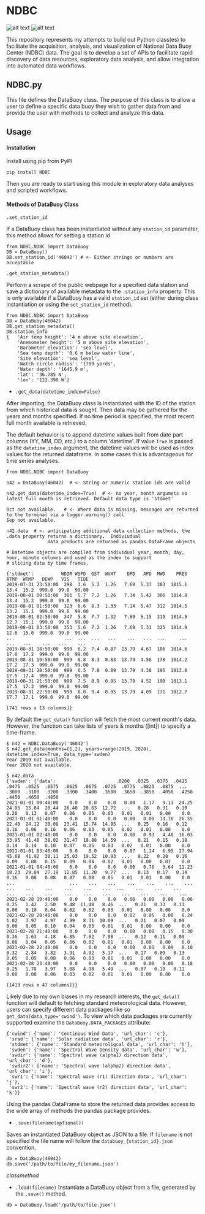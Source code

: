 # NDBC

![alt text](http://www.ndbc.noaa.gov/images/nws/noaaleft.jpg "NOAA") ![alt text](http://www.ndbc.noaa.gov/images/nws/ndbc_title.jpg "NDBC")

This repository represents my attempts to build out Python class(es)
to facilitate the acquisition, analysis, and visualization of National
Data Buoy Center (NDBC) data. The goal is to develop a set of APIs to
facilitate rapid discovery of data resources, exploratory data analysis,
and allow integration into automated data workflows.

## NDBC.py

This file defines the DataBuoy class. The purpose of this class is to
allow a user to define a specific data buoy they wish to gather data
from and provide the user with methods to collect and analyze this data.



## Usage

#### Installation

Install using pip from PyPI

```
pip install NDBC
```

Then you are ready to start using this module in exploratory data analyses and scripted workflows.

#### Methods of DataBuoy Class

`.set_station_id`

If a DataBuoy class has been instantiated without any `station_id` parameter, this method allows for setting a station id

```
from NDBC.NDBC import DataBuoy
DB = DataBuoy()
DB.set_station_id('46042') # <- Either strings or numbers are acceptable
```

`.get_station_metadata()`

Perform a scrape of the public webpage for a specified data station and save a dictionary of available metadata to the `.station_info` property. This is only available if a DataBuoy has a valid `station_id` set (either during class instantiation or using
the `set_station_id` method).

```
from NDBC.NDBC import DataBuoy
DB = DataBuoy(46042)
DB.get_station_metadata()
DB.station_info
{   'Air temp height': '4 m above site elevation',
    'Anemometer height': '5 m above site elevation',
    'Barometer elevation': 'sea level',
    'Sea temp depth': '0.6 m below water line',
    'Site elevation': 'sea level',
    'Watch circle radius': '1789 yards',
    'Water depth': '1645.9 m',
    'lat': '36.785 N',
    'lon': '122.398 W'}
```

- `.get_data(datetime_index=False)`

After importing, the DataBuoy class is instantiated with the ID of the
station from which historical data is sought. Then data may be gathered for
the years and months specified. If no time period is specified, the most recent
full month available is retrieved.

The default behavior is to append datetime values built from date part columns (YY, MM, DD, etc.) to a column 'datetime'. If value `True` is passed as the `datetime_index` argument, the datetime values will be used as index values for the returned dataframe. In some cases this is advantageous for time series analyses.

```
from NDBC.NDBC import DataBuoy

n42 = DataBuoy(46042)  # <- String or numeric station ids are valid

n42.get_data(datetime_index=True)  # <- no year, month argumets so latest full month is retrieved. Default data type is 'stdmet'

Oct not available.   # <- Where data is missing, messages are returned to the terminal via a logger.warning() call
Sep not available.

n42.data  # <- anticipating additional data collection methods, the .data property returns a dictionary.  Indiviudual
               data products are returned as pandas DataFrame objects

# Datetime objects are compiled from individual year, month, day, hour, minute columns and used as the index to support
# slicing data by time frames.

{'stdmet':          WDIR WSPD  GST  WVHT    DPD   APD  MWD    PRES  ATMP  WTMP   DEWP   VIS   TIDE
2019-07-31 23:50:00  298  3.6  5.2  1.25   7.69  5.37  303  1015.1  13.4  15.2  999.0  99.0  99.00
2019-08-01 00:50:00  301  5.7  7.2  1.26   7.14  5.42  306  1014.8  13.4  15.3  999.0  99.0  99.00
2019-08-01 01:50:00  323  6.6  8.3  1.33   7.14  5.47  312  1014.5  13.2  15.1  999.0  99.0  99.00
2019-08-01 02:50:00  347  5.8  7.7  1.32   7.69  5.15  319  1014.5  12.7  15.1  999.0  99.0  99.00
2019-08-01 03:50:00  353  5.6  7.2  1.26   7.69  5.31  325  1014.9  12.6  15.0  999.0  99.0  99.00
...                  ...  ...  ...   ...    ...   ...  ...     ...   ...   ...    ...   ...    ...
2019-08-31 18:50:00  999  6.2  7.4  0.87  13.79  4.67  186  1014.6  17.0  17.2  999.0  99.0  99.00
2019-08-31 19:50:00  999  6.8  8.3  0.83  13.79  4.56  178  1014.2  17.2  17.3  999.0  99.0  99.00
2019-08-31 20:50:00  999  6.5  7.8  0.89  13.79  4.38  195  1013.8  17.5  17.4  999.0  99.0  99.00
2019-08-31 21:50:00  999  7.5  8.9  0.95  13.79  4.52  190  1013.1  17.5  17.3  999.0  99.0  99.00
2019-08-31 22:50:00  999  8.0  9.4  0.95  13.79  4.09  171  1012.7  17.7  17.1  999.0  99.0  99.00

[741 rows x 13 columns]}
```

By default the `get_data()` function will fetch the most current month's data. However, the function can take lists of years & months ([int]) to specify a time-frame.

```
$ n42 = NDBC.DataBuoy('46042')
$ n42.get_data(months=[1,2], years=range(2019, 2020), datetime_index=True, data_type='swden)
Year 2019 not available.
Year 2020 not available.
 
$ n42.data
{'swden': {'data':                      .0200  .0325  .0375  .0425  .0475  .0525  .0575  .0625  .0675  .0725  .0775  .0825  .0875  ...  .3000  .3100  .3200  .3300  .3400  .3500  .3650  .3850  .4050  .4250  .4450  .4650  .4850
2021-01-01 00:40:00    0.0    0.0    0.0   0.00   1.17   9.11  24.25  24.95  15.84  20.44  26.48  20.63  12.72  ...   0.28   0.31   0.19   0.20   0.13   0.07   0.06   0.05   0.03   0.01   0.01   0.00    0.0
2021-01-01 01:40:00    0.0    0.0    0.0   0.00   0.00  13.76  26.55  22.40  24.12  30.09  23.41  15.74  14.95  ...   0.25   0.16   0.12   0.16   0.06   0.16   0.06   0.03   0.05   0.02   0.01   0.00    0.0
2021-01-01 02:40:00    0.0    0.0    0.0   0.00   0.93   4.40  16.03  33.95  41.48  38.02  31.47  18.88  14.59  ...   0.21   0.15   0.18   0.14   0.14   0.10   0.07   0.05   0.03   0.02   0.01   0.00    0.0
2021-01-01 03:40:00    0.0    0.0    0.0   0.07   1.14   6.95  27.94  45.68  41.92  30.11  25.03  19.52  10.93  ...   0.22   0.20   0.16   0.09   0.08   0.15   0.09   0.04   0.02   0.01   0.00   0.01    0.0
2021-01-01 04:40:00    0.0    0.0    0.0   0.00   0.76   3.64  11.23  18.23  29.84  27.19  12.85  11.20   9.77  ...   0.13   0.17   0.14   0.16   0.08   0.08   0.07   0.08   0.05   0.01   0.01   0.00    0.0
...                    ...    ...    ...    ...    ...    ...    ...    ...    ...    ...    ...    ...    ...  ...    ...    ...    ...    ...    ...    ...    ...    ...    ...    ...    ...    ...    ...
2021-02-28 19:40:00    0.0    0.0    0.0   0.00   0.00   0.00   0.06   0.25   1.42   2.50   9.48  11.48   8.46  ...   0.21   0.13   0.11   0.08   0.10   0.04   0.02   0.02   0.03   0.01   0.00   0.00    0.0
2021-02-28 20:40:00    0.0    0.0    0.0   0.02   0.05   0.08   0.24   1.02   3.97   4.97   4.99   8.31  10.09  ...   0.21   0.07   0.09   0.06   0.05   0.10   0.04   0.03   0.01   0.01   0.00   0.00    0.0
2021-02-28 21:40:00    0.0    0.0    0.0   0.00   0.00   0.15   0.30   0.36   1.63   4.18   6.85   7.82   7.98  ...   0.12   0.11   0.09   0.08   0.04   0.05   0.06   0.02   0.01   0.01   0.00   0.00    0.0
2021-02-28 22:40:00    0.0    0.0    0.0   0.00   0.01   0.09   0.10   0.32   2.84   3.82   3.91   4.92   5.17  ...   0.17   0.09   0.13   0.05   0.05   0.08   0.06   0.03   0.01   0.01   0.00   0.00    0.0
2021-02-28 23:40:00    0.0    0.0    0.0   0.00   0.00   0.00   0.18   0.25   1.78   3.97   5.08   4.98   5.40  ...   0.07   0.10   0.11   0.08   0.08   0.06   0.03   0.02   0.01   0.01   0.00   0.00    0.0

[1413 rows x 47 columns]}}

```

Likely due to my own biases in my research interests, the `get_data()`  function will default to fetching
standard meteorological data.  However, users can specify different data packages like so `get_data(data_type='cwind')`.  To view which data packages
are currently supported examine the `DataBuoy.DATA_PACKAGES` attribute:
```
{'cwind': {'name': 'Continous Wind Data', 'url_char': 'c'},
 'srad': {'name': 'Solar radiation data', 'url_char': 'r'},
 'stdmet': {'name': 'Standard meteoroligcal data', 'url_char': 'h'},
 'swden': {'name': 'Spectral Wave Density data', 'url_char': 'w'},
 'swdir': {'name': 'Spectral wave (alpha1) direction data', 'url_char': 'd'},
 'swdir2': {'name': 'Spectral wave (alpha2) direction data', 'url_char': 'i'},
 'swr1': {'name': 'Spectral wave (r1) direction data', 'url_char': 'j'},
 'swr2': {'name': 'Spectral wave (r2) direction data', 'url_char': 'k'}}

```

Using the pandas DataFrame to store the returned data provides access to the wide array of methods the pandas package
provides.

- `.save(filename(optional))`

Saves an instantiated DataBuoy object as JSON to a file. If `filename` is not specified the file name will follow the
`databuoy_{station_id}.json` convention.

```
db = DataBuoy(46042)
db.save('/path/to/file/my_filename.json')
```

_classmethod_

- `.load(filename)`
  Instantiate a DataBuoy object from a file, generated by the `.save()` method.

```
db = DataBuoy.load('/path/to/file.json')
```
